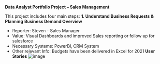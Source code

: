 **Data Analyst Portfolio Project – Sales Management**

This project includes four main steps:
**1. Understand Business Requests & Planning**
**Business Demand Overview**
- Reporter: Steven - Sales Manager 
- Value: Visual Dashboards and improved Sales reporting or follow up for salesforce
- Necessary Systems: PowerBI, CRM System
- Other relevant Info: Budgets have been delivered in Excel for 2021
**User Stories**
![image](https://github.com/anhphi02/SQLPowerBI_SalesOverview/assets/133608327/4aa6fa54-eff9-420d-b874-ecd110f75597)

